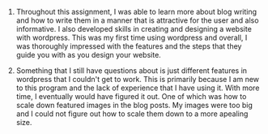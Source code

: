 1. Throughout this assignment, I was able to learn more about blog writing and how to write them in a manner that is attractive for the user and also informative. I also developed skills in creating and designing a website with wordpress. This was my first time using wordpress and overall, I was thoroughly impressed with the features and the steps that they guide you with as you design your website.

2. Something that I still have questions about is just different features in wordpress that I couldn't get to work. This is primarily because I am new to this program and the lack of experience that I have using it. With more time, I eventually would have figured it out. One of which was how to scale down featured images in the blog posts. My images were too big and I could not figure out how to scale them down to a more apealing size.
